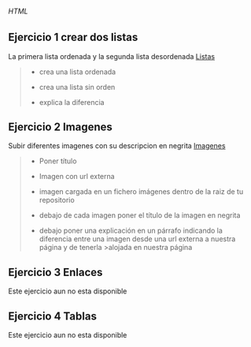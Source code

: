 ###### HTML ######

##  Ejercicio 1 crear dos listas ##
La primera lista ordenada y la segunda lista desordenada
[Listas ](https://byjosep.github.io/HTML/listas.html)
>- crea una lista ordenada
>
>- crea una lista sin orden
>
>- explica la diferencia

## Ejercicio 2 Imagenes ##
Subir diferentes imagenes con su descripcion en negrita
[Imagenes](https://byjosep.github.io/HTML/imagenes.html)

>- Poner título
>
>- Imagen con url externa
>
>- imagen cargada en un fichero imágenes dentro de la raiz de tu repositorio
>
>- debajo de cada imagen poner el título de la imagen en negrita
>
>- debajo poner una explicación en un párrafo indicando la diferencia entre una imagen desde una url externa a nuestra página y de tenerla >alojada en nuestra página

## Ejercicio 3 Enlaces ##
Este ejercicio aun no esta disponible
## Ejercicio 4 Tablas ##
Este ejercicio aun no esta disponible
